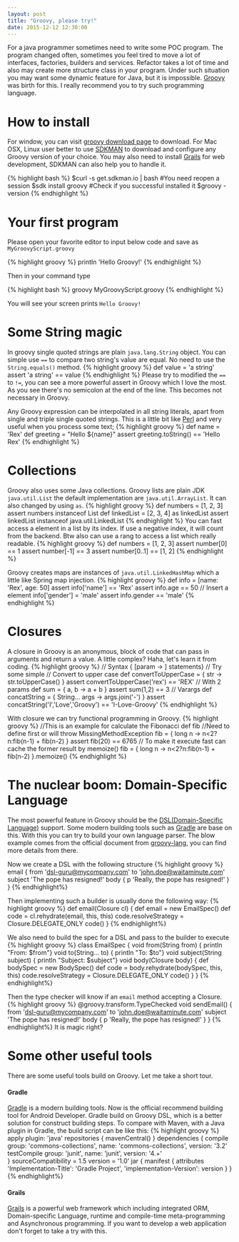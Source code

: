 ```yaml
---
layout: post
title: "Groovy, please try!"
date: 2015-12-12 12:30:00
---
```


For a java programmer sometimes need to write some POC program. The program changed often, sometimes you feel tired to move a lot of interfaces, factories, builders and services. Refactor takes a lot of time and also may create more structure class in your program. Under such situation you may want some dynamic feature for Java, but it is impossible. [Groovy](http://www.groovy-lang.org/) was birth for this. I really recommend you to try such programming language.

# How to install

For window, you can visit [groovy download page](http://www.groovy-lang.org/download.html) to download. For Mac OSX, Linux  user better to use [SDKMAN](http://sdkman.io/) to download and configure any Groovy version of your choice. You may also need to install [Grails](https://grails.org/index.html) for web development, SDKMAN can also help you to handle it.

{% highlight bash %}
$curl -s get.sdkman.io | bash
#You need reopen a session
$sdk install groovy
#Check if you successful installed it
$groovy -version
{% endhighlight %}

# Your first program

Please open your favorite editor to input below code and save as `MyGroovyScript.groovy`

{% highlight groovy %}
println 'Hello Groovy!'
{% endhighlight %}

Then in your command type

{% highlight bash %}
groovy MyGroovyScript.groovy
{% endhighlight %}

You will see your screen prints `Hello Groovy!`

# Some String magic

In groovy single quoted strings are plain `java.lang.String` object. You can simple use `==` to compare two string's value are equal. No need to use the `String.equals()` method.
{% highlight groovy %}
def value = 'a string'
assert 'a string' == value
{% endhighlight %}
Please try to modified the `==` to `!=`, you can see a more powerful assert in Groovy which I love the most. As you see there's no semicolon at the end of the line. This becomes not necessary in Groovy.

Any Groovy expression can be interpolated in all string literals, apart from single and triple single quoted strings. This is a little bit like [Perl](https://www.perl.org/) and very useful when you process some text;
{% highlight groovy %}
def name = 'Rex'
def greeting = "Hello ${name}"
assert greeting.toString() == 'Hello Rex'
{% endhighlight %}

# Collections
Groovy also uses some Java collections. Groovy lists are plain JDK `java.util.List` the default implementation are `java.util.ArrayList`. It can also changed by using `as`.
{% highlight groovy %}
def numbers = [1, 2, 3]
assert numbers instanceof List
def linkedList = [2, 3, 4] as linkedList
assert linkedList instanceof java.util.LinkedList
{% endhighlight %}
You can fast access a element in a list by its index. If use a negative index, it will count from the backend. Btw also can use a rang to access a list which really readable.
{% highlight groovy %}
def numbers = [1, 2, 3]
assert number[0] == 1
assert number[-1] == 3
assert number[0..1] == [1, 2]
{% endhighlight %}

Groovy creates maps are instances of `java.util.LinkedHashMap` which a little like Spring map injection.
{% highlight groovy %}
def info = [name: 'Rex', age: 50]
assert info['name'] == 'Rex'
assert info.age == 50
// Insert a element
info['gender'] = 'male'
assert info.gender == 'male'
{% endhighlight %}

# Closures
A closure in Groovy is an anonymous, block of code that can pass in arguments and return a value. A little complex? Haha, let's learn it from coding.
{% highlight groovy %}
// Syntax
{ [param -> ] statements}
// Try some simple
// Convert to upper case
def convertToUpperCase = {
  str -> str.toUpperCase()
}
assert convertToUpperCase('rex') == 'REX'
// With 2 params
def sum = {
  a, b -> a + b
}
assert sum(1,2) == 3
// Varargs
def concatString = {
  String... args -> args.join('-')
}
assert concatString('I','Love','Groovy') == 'I-Love-Groovy'
{% endhighlight %}

With closure we can try functional programming in Groovy.
{% highlight groovy %}
//This is an example for calculate the Fibonacci
def fib //Need to define first or will throw MissingMethodException
fib = {
  long n -> n<2?n:fib(n-1) + fib(n-2)
}
assert fib(20) == 6765
// To make it execute fast can cache the former result by memoize()
fib = {
  long n -> n<2?n:fib(n-1) + fib(n-2)
}.memoize()
{% endhighlight %}

# The nuclear boom: Domain-Specific Language
The most powerful feature in Groovy should be the [DSL(Domain-Specific Language)](https://en.wikipedia.org/wiki/Domain-specific_language) support. Some modern building tools such as [Gradle](http://gradle.org/) are base on this. With this you can try to build your own language parser. The blow example comes from the official document from [groovy-lang](http://www.groovy-lang.org/dsls.html), you can find more details from there.

Now we create a DSL with the following structure
{% highlight groovy %}
email {
  from 'dsl-guru@mycompany.com'
  to 'john.doe@waitaminute.com'
  subject 'The pope has resigned!'
  body {
    p 'Really, the pope has resigned!'
  }
}
{% endhighlight%}

Then implementing such a builder is usually done the following way:
{% highlight groovy %}
def email(Closure cl) {
  def email = new EmailSpec()
  def code = cl.rehydrate(email, this, this)
  code.resolveStrategy = Closure.DELEGATE_ONLY
  code()
}
{% endhighlight%}

We also need to build the spec for a DSL and pass to the builder to execute
{% highlight groovy %}
class EmailSpec {
  void from(String from) { println "From: $from"}
  void to(String... to) { println "To: $to"}
  void subject(String subject) { println "Subject: $subject"}
  void body(Closure body) {
    def bodySpec = new BodySpec()
    def code = body.rehydrate(bodySpec, this, this)
    code.resolveStrategy = Closure.DELEGATE_ONLY
    code()
  }
}
{% endhighlight%}

Then the type checker will know if an `email` method accepting a Closure.
{% highlight groovy %}
@groovy.transform.TypeChecked
void sendEmail() {
  from 'dsl-guru@mycompany.com'
  to 'john.doe@waitaminute.com'
  subject 'The pope has resigned!'
  body {
    p 'Really, the pope has resigned!'
  }
}
{% endhighlight%}
It is magic right?

# Some other useful tools
There are some useful tools build on Groovy. Let me take a short tour.

#### Gradle
[Gradle](https://gradle.org) is a modern building tools. Now is the official recommend building tool for Android Developer. Gradle build on Groovy DSL, which is a better solution for construct building steps. To compare with Maven, with a Java plugin in Gradle, the build script can be like this:
{% highlight groovy %}
apply plugin: 'java'
repositories {
  mavenCentral()
}
dependencies {
  compile group: 'commons-collections', name: 'commons-collections', version: '3.2'
  testCompile group: 'junit', name: 'junit', version: '4.+'  
}
sourceCompatibility = 1.5
version = '1.0'
jar {
  manifest {
    attributes 'Implementation-Title': 'Gradle Project',
               'implementation-Version': version
  }
}
{% endhighlight%}

#### Grails
[Grails](https://grails.org/index.html) is a powerful web framework which including integrated ORM, Domain-specific  Language, runtime and compile-time meta-programming and Asynchronous programming. If you want to develop a web application don't forget to take a try with this.
